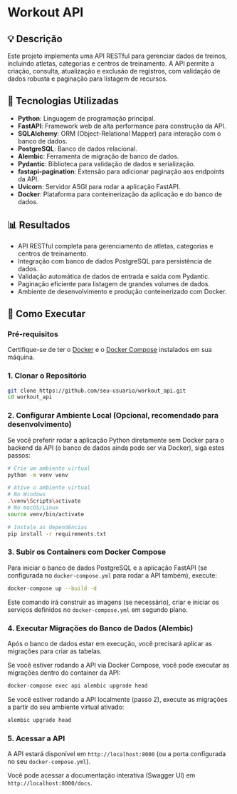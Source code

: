 # Workout API

## 💡 Descrição
Este projeto implementa uma API RESTful para gerenciar dados de treinos, incluindo atletas, categorias e centros de treinamento. A API permite a criação, consulta, atualização e exclusão de registros, com validação de dados robusta e paginação para listagem de recursos.

## 🔧 Tecnologias Utilizadas
- **Python**: Linguagem de programação principal.
- **FastAPI**: Framework web de alta performance para construção da API.
- **SQLAlchemy**: ORM (Object-Relational Mapper) para interação com o banco de dados.
- **PostgreSQL**: Banco de dados relacional.
- **Alembic**: Ferramenta de migração de banco de dados.
- **Pydantic**: Biblioteca para validação de dados e serialização.
- **fastapi-pagination**: Extensão para adicionar paginação aos endpoints da API.
- **Uvicorn**: Servidor ASGI para rodar a aplicação FastAPI.
- **Docker**: Plataforma para conteinerização da aplicação e do banco de dados.

## 📊 Resultados
- API RESTful completa para gerenciamento de atletas, categorias e centros de treinamento.
- Integração com banco de dados PostgreSQL para persistência de dados.
- Validação automática de dados de entrada e saída com Pydantic.
- Paginação eficiente para listagem de grandes volumes de dados.
- Ambiente de desenvolvimento e produção conteinerizado com Docker.

## 🚀 Como Executar

### Pré-requisitos
Certifique-se de ter o [Docker](https://www.docker.com/get-started) e o [Docker Compose](https://docs.docker.com/compose/install/) instalados em sua máquina.

### 1. Clonar o Repositório
```bash
git clone https://github.com/seu-usuario/workout_api.git
cd workout_api
```

### 2. Configurar Ambiente Local (Opcional, recomendado para desenvolvimento)

Se você preferir rodar a aplicação Python diretamente sem Docker para o backend da API (o banco de dados ainda pode ser via Docker), siga estes passos:

```bash
# Crie um ambiente virtual
python -m venv venv

# Ative o ambiente virtual
# No Windows
.\venv\Scripts\activate
# No macOS/Linux
source venv/bin/activate

# Instale as dependências
pip install -r requirements.txt
```

### 3. Subir os Containers com Docker Compose

Para iniciar o banco de dados PostgreSQL e a aplicação FastAPI (se configurada no `docker-compose.yml` para rodar a API também), execute:

```bash
docker-compose up --build -d
```
Este comando irá construir as imagens (se necessário), criar e iniciar os serviços definidos no `docker-compose.yml` em segundo plano.

### 4. Executar Migrações do Banco de Dados (Alembic)

Após o banco de dados estar em execução, você precisará aplicar as migrações para criar as tabelas.

Se você estiver rodando a API via Docker Compose, você pode executar as migrações dentro do container da API:

```bash
docker-compose exec api alembic upgrade head
```

Se você estiver rodando a API localmente (passo 2), execute as migrações a partir do seu ambiente virtual ativado:

```bash
alembic upgrade head
```

### 5. Acessar a API

A API estará disponível em `http://localhost:8000` (ou a porta configurada no seu `docker-compose.yml`).

Você pode acessar a documentação interativa (Swagger UI) em `http://localhost:8000/docs`.